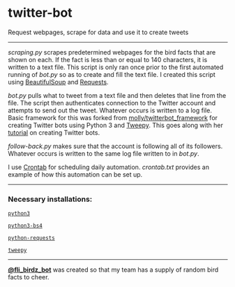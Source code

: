 # twitter-bot

Request webpages, scrape for data and use it to create tweets

---

<i>scraping.py</i> scrapes predetermined webpages for the bird facts that are shown on each. If the fact is less than or equal to 140 characters, it is written to a text file. This script is only ran once prior to the first automated running of <i>bot.py</i> so as to create and fill the text file. I created this script using [BeautifulSoup](https://www.crummy.com/software/BeautifulSoup/bs4/doc/) and [Requests](http://docs.python-requests.org/en/master/).

<i>bot.py</i> pulls what to tweet from a text file and then deletes that line from the file. The script then authenticates connection to the Twitter account and attempts to send out the tweet. Whatever occurs is written to a log file. Basic framework for this was forked from [molly/twitterbot_framework](https://github.com/molly/twitterbot_framework) for creating Twitter bots using Python 3 and [Tweepy](http://www.tweepy.org). This goes along with her [tutorial](http://blog.mollywhite.net/twitter-bots-pt2/) on creating Twitter bots.

<i>follow-back.py</i> makes sure that the account is following all of its followers. Whatever occurs is written to the same log file written to in <i>bot.py</i>.

I use [Crontab](http://crontab.org/) for scheduling daily automation. <i>crontab.txt</i> provides an example of how this automation can be set up.

---

<h3>Necessary installations:</h3>

[`python3`](https://www.python.org/download/releases/3.0/)

[`python3-bs4`](https://www.crummy.com/software/BeautifulSoup/bs4/doc/)

[`python-requests`](http://docs.python-requests.org/en/master/)

[`tweepy`](http://www.tweepy.org)

---

**[@fli_birdz_bot](https://twitter.com/fli_birdz_bot)** was created so that my team has a supply of random bird facts to cheer.

